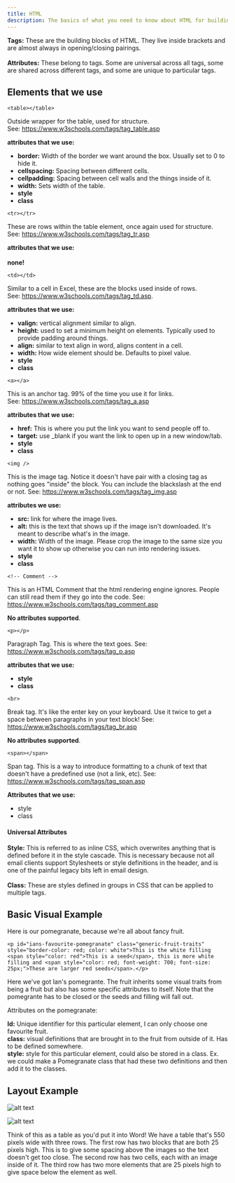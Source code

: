 ```yaml
---
title: HTML
description: The basics of what you need to know about HTML for building emails.
---
```

<strong>Tags:</strong> These are the building blocks of HTML. They live inside brackets and are almost always in opening/closing pairings.<br><br>
<strong>Attributes:</strong> These belong to tags. Some are universal across all tags, some are shared across different tags, and some are unique to particular tags.

## Elements that we use

`<table></table>`

Outside wrapper for the table, used for structure.<br>
See: https://www.w3schools.com/tags/tag_table.asp

<strong>attributes that we use:</strong>
<ul>
<li><strong>border:</strong> Width of the border we want around the box. Usually set to 0 to hide it.</li>
<li><strong>cellspacing:</strong> Spacing between different cells.</li>
<li><strong>cellpadding:</strong> Spacing between cell walls and the things inside of it.</li>
<li><strong>width:</strong> Sets width of the table.</li>
<li><strong>style</strong></li>
<li><strong>class</strong></li>
</ul>

`<tr></tr>`

These are rows within the table element, once again used for structure. <br>
See: https://www.w3schools.com/tags/tag_tr.asp

<strong>attributes that we use:</strong><br><br>
<strong>none!</strong>

`<td></td>`

Similar to a cell in Excel, these are the blocks used inside of rows. <br>
See: https://www.w3schools.com/tags/tag_td.asp.

<strong>attributes that we use:</strong>
<ul>
<li><strong>valign:</strong> vertical alignment similar to align.</li>
<li><strong>height:</strong> used to set a minimum height on elements. Typically used to provide padding around things.</li>
<li><strong>align:</strong> similar to text align in word, aligns content in a cell.</li>
<li><strong>width:</strong> How wide element should be. Defaults to pixel value.</li>
<li><strong>style</strong></li>
<li><strong>class</strong></li>
</ul>

`<a></a>`

This is an anchor tag. 99% of the time you use it for links.
<br> See: https://www.w3schools.com/tags/tag_a.asp

<strong>attributes that we use:</strong>
<ul>
<li><strong>href:</strong> This is where you put the link you want to send people off to.</li>
<li><strong>target:</strong> use _blank if you want the link to open up in a new window/tab.</li>
<li><strong>style</strong></li>
<li><strong>class</strong></li>
</ul>

`<img />`

This is the image tag. Notice it doesn't have pair with a closing tag as nothing goes "inside" the block. You can include the blackslash at the end or not. See: https://www.w3schools.com/tags/tag_img.asp

<strong>attributes we use:</strong>
<ul>
<li><strong>src:</strong> link for where the image lives.</li>
<li><strong>alt:</strong> this is the text that shows up if the image isn't downloaded. It's meant to describe what's in the image.</li>
<li><strong>width:</strong> Width of the image. Please crop the image to the same size you want it to show up otherwise you can run into rendering issues.</li>
<li><strong>style</strong></li>
<li><strong>class</strong></li>
</ul>

`<!-- Comment -->`

This is an HTML Comment that the html rendering engine ignores. People can still read them if they go into the code. See: https://www.w3schools.com/tags/tag_comment.asp

<strong>No attributes supported</strong>.

`<p></p>`

Paragraph Tag. This is where the text goes. See: https://www.w3schools.com/tags/tag_p.asp

<strong>attributes that we use:</strong>
<ul>
<li><strong>style</strong></li>
<li><strong>class</strong></li>
</ul>

`<br>`

Break tag. It's like the enter key on your keyboard. Use it twice to get a space between paragraphs in your text block! See: https://www.w3schools.com/tags/tag_br.asp

<strong>No attributes supported</strong>.

`<span></span>`

Span tag. This is a way to introduce formatting to a chunk of text that doesn't have a predefined use (not a link, etc). See: https://www.w3schools.com/tags/tag_span.asp

<strong>Attributes that we use:</strong>
<ul>
<li>style</li>
<li>class</li>
</ul>

#### Universal Attributes

<strong>Style:</strong> This is referred to as inline CSS, which overwrites anything that is defined before it in the style cascade. This is necessary because not all email clients support Stylesheets or style definitions in the header, and is one of the painful legacy bits left in email design.<br><br>
<strong>Class:</strong> These are styles defined in groups in CSS that can be applied to multiple tags.

## Basic Visual Example

Here is our pomegranate, because we're all about fancy fruit.

`<p id="ians-favourite-pomegranate" class="generic-fruit-traits" style="border-color: red; color: white">This is the white filling <span style="color: red">This is a seed</span>, this is more white filling and <span style="color: red; font-weight: 700; font-size: 25px;">These are larger red seeds</span>.</p>`

Here we've got Ian's pomegrante. The fruit inherits some visual traits from being a fruit but also has some specific attributes to itself. Note that the pomegrante has to be closed or the seeds and filling will fall out.

Attributes on the pomegranate:

<strong>Id:</strong> Unique identifier for this particular element, I can only choose one favourite fruit.<br>
<strong>class:</strong> visual definitions that are brought in to the fruit from outside of it. Has to be defined somewhere.<br>
<strong>style:</strong> style for this particular element, could also be stored in a class. Ex. we could make a Pomegranate class that had these two definitions and then add it to the classes.<br>

## Layout Example

![alt text](assets/img/table-design.png "Code for html layout example")

![alt text](assets/img/word-table.png "Word Table")

Think of this as a table as you'd put it into Word! We have a table that's 550 pixels wide with three rows. The first row has two blocks that are both 25 pixels high. This is to give some spacing above the images so the text doesn't get too close. The second row has two cells, each with an image inside of it. The third row has two more elements that are 25 pixels high to give space below the element as well.
